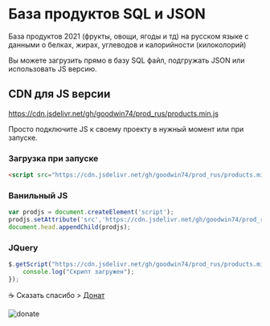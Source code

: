 # База продуктов SQL и JSON
База продуктов 2021 (фрукты, овощи, ягоды и тд) на русском языке с данными о белках, жирах, углеводов и калорийности (килоколорий)

Вы можете загрузить прямо в базу SQL файл, подгружать JSON или использовать JS версию.
## CDN для JS версии
https://cdn.jsdelivr.net/gh/goodwin74/prod_rus/products.min.js

Просто подключите JS к своему проекту в нужный момент или при запуске.
### Загрузка при запуске
```html
<script src="https://cdn.jsdelivr.net/gh/goodwin74/prod_rus/products.min.js" crossorigin="anonymous" referrerpolicy="no-referrer"></script>
```
### Ванильный JS
```js
var prodjs = document.createElement('script');
prodjs.setAttribute('src','https://cdn.jsdelivr.net/gh/goodwin74/prod_rus/products.min.js');
document.head.appendChild(prodjs);
```
### JQuery
```js
$.getScript("https://cdn.jsdelivr.net/gh/goodwin74/prod_rus/products.min.js", function(){
    console.log("Скрипт загружен");
});
```

☕ Сказать спасибо > <a href="https://yoomoney.ru/to/41001412274855">Донат</a>

![donate](https://user-images.githubusercontent.com/15101984/143142406-baacd3e3-e4f9-4a2a-b6bc-466b49181307.gif)
